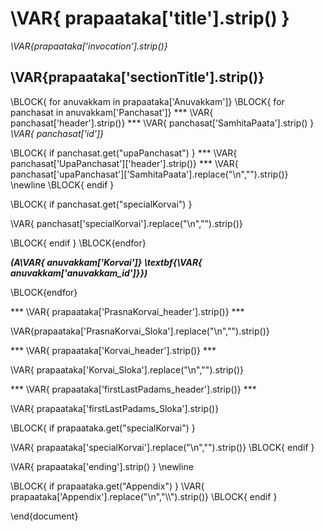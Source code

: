 
# \VAR{ prapaataka['title'].strip() }    #
_\VAR{prapaataka['invocation'].strip()}_

## \VAR{prapaataka['sectionTitle'].strip()} ##


\BLOCK{ for anuvakkam in prapaataka['Anuvakkam']}
\BLOCK{ for panchasat in anuvakkam['Panchasat']}
*** \VAR{ panchasat['header'].strip()} ***
\VAR{ panchasat['SamhitaPaata'].strip() }  _\VAR{ panchasat['id']}_


\BLOCK{ if panchasat.get("upaPanchasat") }
*** \VAR{ panchasat['UpaPanchasat']['header'].strip()} ***
\VAR{ panchasat['upaPanchasat']['SamhitaPaata'].replace("\n","").strip()} \newline
\BLOCK{ endif }
                
                
\BLOCK{ if panchasat.get("specialKorvai") }
                
\VAR{ panchasat['specialKorvai'].replace("\n","").strip()}


\BLOCK{ endif }
\BLOCK{endfor}


***(A\VAR{ anuvakkam['Korvai']} \textbf{\VAR{ anuvakkam['anuvakkam_id']}})***


\BLOCK{endfor}

*** \VAR{ prapaataka['PrasnaKorvai_header'].strip()} ***


\VAR{prapaataka['PrasnaKorvai_Sloka'].replace("\n","").strip()}


*** \VAR{ prapaataka['Korvai_header'].strip()} ***


\VAR{ prapaataka['Korvai_Sloka'].replace("\n","").strip()}


*** \VAR{ prapaataka['firstLastPadams_header'].strip()} ***


\VAR{ prapaataka['firstLastPadams_Sloka'].strip()}



\BLOCK{ if prapaataka.get("specialKorvai") }
    
\VAR{ prapaataka['specialKorvai'].replace("\n","").strip()}
\BLOCK{ endif }

\VAR{ prapaataka['ending'].strip() } \newline


\BLOCK{ if prapaataka.get("Appendix") }
\VAR{ prapaataka['Appendix'].replace("\n","\\\\").strip()}
\BLOCK{ endif }

        


\end{document}

